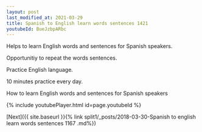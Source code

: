 ```yaml
---
layout: post
last_modified_at: 2021-03-29
title: Spanish to English learn words sentences 1421 
youtubeId: BueJzbpARbc
---
```

 
 
Helps to learn English words and sentences for Spanish speakers.

Opportunitiy to repeat the words sentences. 

Practice English language. 
 
10 minutes practice every day. 
 
How to learn English words and sentences for Spanish speakers 
 
{% include youtubePlayer.html id=page.youtubeId %}
 
 
[Next]({{ site.baseurl }}{% link  split1/_posts/2018-03-30-Spanish to english learn words sentences 1167 .md%})
 
